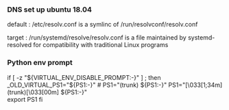 
### DNS set up ubuntu 18.04 
default : /etc/resolv.conf is a symlinc of /run/resolvconf/resolv.conf

target : /run/systemd/resolve/resolv.conf is a file maintained by systemd-resolved for compatibility with traditional Linux programs


### Python env prompt 
if [ -z "${VIRTUAL_ENV_DISABLE_PROMPT:-}" ] ; then
    _OLD_VIRTUAL_PS1="${PS1:-}"
    # PS1="(trunk) ${PS1:-}"
    PS1="\[\033[1;34m\](trunk)\[\033[00m\] ${PS1:-}"                
    export PS1
fi
